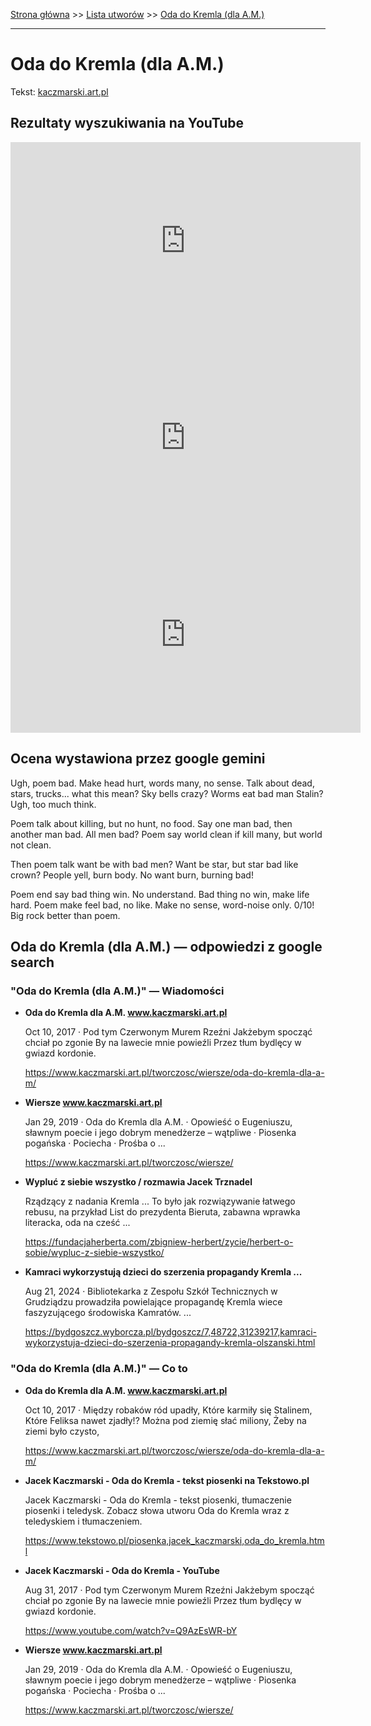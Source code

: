 [Strona główna](../index.md) >> [Lista utworów](../list.md) >> [Oda do Kremla (dla A.M.)](374.md)

---

# Oda do Kremla (dla A.M.)

Tekst: [kaczmarski.art.pl](https://www.kaczmarski.art.pl/tworczosc/wiersze/oda-do-kremla-dla-a-m/)

## Rezultaty wyszukiwania na YouTube

<iframe width="560" height="315" src="https://www.youtube.com/embed/Q9AzEsWR-bY?si=IdontcarewhotheIRSsendsImnotpayingtaxes" title="YouTube video player" frameborder="0" allow="accelerometer; autoplay; clipboard-write; encrypted-media; gyroscope; picture-in-picture; web-share" referrerpolicy="strict-origin-when-cross-origin" allowfullscreen></iframe>

<iframe width="560" height="315" src="https://www.youtube.com/embed/QCopoCoerRs?si=IdontcarewhotheIRSsendsImnotpayingtaxes" title="YouTube video player" frameborder="0" allow="accelerometer; autoplay; clipboard-write; encrypted-media; gyroscope; picture-in-picture; web-share" referrerpolicy="strict-origin-when-cross-origin" allowfullscreen></iframe>

<iframe width="560" height="315" src="https://www.youtube.com/embed/q8xQWhiYaOI?si=IdontcarewhotheIRSsendsImnotpayingtaxes" title="YouTube video player" frameborder="0" allow="accelerometer; autoplay; clipboard-write; encrypted-media; gyroscope; picture-in-picture; web-share" referrerpolicy="strict-origin-when-cross-origin" allowfullscreen></iframe>

## Ocena wystawiona przez google gemini

Ugh, poem bad. Make head hurt, words many, no sense. Talk about dead, stars, trucks... what this mean? Sky bells crazy? Worms eat bad man Stalin? Ugh, too much think. 

Poem talk about killing, but no hunt, no food. Say one man bad, then another man bad. All men bad? Poem say world clean if kill many, but world not clean. 

Then poem talk want be with bad men? Want be star, but star bad like crown? People yell, burn body. No want burn, burning bad!

Poem end say bad thing win. No understand. Bad thing no win, make life hard. Poem make feel bad, no like. Make no sense, word-noise only. 0/10! Big rock better than poem.


## Oda do Kremla (dla A.M.) — odpowiedzi z google search

### "Oda do Kremla (dla A.M.)" — Wiadomości

- **Oda do Kremla dla A.M. www.kaczmarski.art.pl**

    Oct 10, 2017  ·  Pod tym Czerwonym Murem Rzeźni Jakżebym spocząć chciał po zgonie By na lawecie mnie powieźli Przez tłum bydlęcy w gwiazd kordonie. 

   <https://www.kaczmarski.art.pl/tworczosc/wiersze/oda-do-kremla-dla-a-m/>
- **Wiersze www.kaczmarski.art.pl**

    Jan 29, 2019  ·  Oda do Kremla dla A.M. · Opowieść o Eugeniuszu, sławnym poecie i jego dobrym menedżerze – wątpliwe · Piosenka pogańska · Pociecha · Prośba o ... 

   <https://www.kaczmarski.art.pl/tworczosc/wiersze/>
- **Wypluć z siebie wszystko / rozmawia Jacek Trznadel**

    Rządzący z nadania Kremla ... To było jak rozwiązywanie łatwego rebusu, na przykład List do prezydenta Bieruta, zabawna wprawka literacka, oda na cześć ... 

   <https://fundacjaherberta.com/zbigniew-herbert/zycie/herbert-o-sobie/wypluc-z-siebie-wszystko/>
- **Kamraci wykorzystują dzieci do szerzenia propagandy Kremla ...**

    Aug 21, 2024  ·  Bibliotekarka z Zespołu Szkół Technicznych w Grudziądzu prowadziła powielające propagandę Kremla wiece faszyzującego środowiska Kamratów. ... 

   <https://bydgoszcz.wyborcza.pl/bydgoszcz/7,48722,31239217,kamraci-wykorzystuja-dzieci-do-szerzenia-propagandy-kremla-olszanski.html>

### "Oda do Kremla (dla A.M.)" — Co to

- **Oda do Kremla dla A.M. www.kaczmarski.art.pl**

    Oct 10, 2017  ·  Między robaków ród upadły, Które karmiły się Stalinem, Które Feliksa nawet zjadły!? Można pod ziemię słać miliony, Żeby na ziemi było czysto, 

   <https://www.kaczmarski.art.pl/tworczosc/wiersze/oda-do-kremla-dla-a-m/>
- **Jacek Kaczmarski - Oda do Kremla - tekst piosenki na Tekstowo.pl**

    Jacek Kaczmarski - Oda do Kremla - tekst piosenki, tłumaczenie piosenki i teledysk. Zobacz słowa utworu Oda do Kremla wraz z teledyskiem i tłumaczeniem. 

   <https://www.tekstowo.pl/piosenka,jacek_kaczmarski,oda_do_kremla.html>
- **Jacek Kaczmarski - Oda do Kremla - YouTube**

    Aug 31, 2017  ·  Pod tym Czerwonym Murem Rzeźni Jakżebym spocząć chciał po zgonie By na lawecie mnie powieźli Przez tłum bydlęcy w gwiazd kordonie. 

   <https://www.youtube.com/watch?v=Q9AzEsWR-bY>
- **Wiersze www.kaczmarski.art.pl**

    Jan 29, 2019  ·  Oda do Kremla dla A.M. · Opowieść o Eugeniuszu, sławnym poecie i jego dobrym menedżerze – wątpliwe · Piosenka pogańska · Pociecha · Prośba o ... 

   <https://www.kaczmarski.art.pl/tworczosc/wiersze/>

